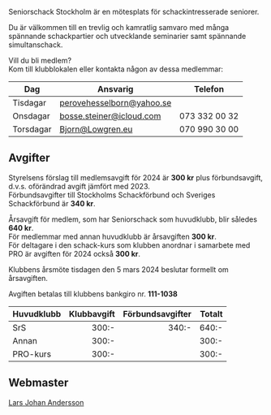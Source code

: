 Seniorschack Stockholm är en mötesplats för schackintresserade seniorer.

Du är välkommen till en trevlig och kamratlig samvaro 
med många spännande schackpartier och utvecklande seminarier samt spännande simultanschack.  

Vill du bli medlem?    
Kom till klubblokalen eller kontakta någon av dessa medlemmar:   

| Dag       | Ansvarig                                        | Telefon       |
|-----------|-------------------------------------------------|---------------|
| Tisdagar  | [perovehesselborn@yahoo.se](BB2?md5=AMGCxYZKUL) |               |
| Onsdagar  | [bosse.steiner@icloud.com](BB2?md5=9O2FFwgn9Z)  | 073 332 00 32 |
| Torsdagar | [Bjorn@Lowgren.eu](BB2?md5=Ab2GMcW0iJ)          | 070 990 30 00 |

## Avgifter 

Styrelsens förslag till medlemsavgift för 2024 är **300 kr** plus förbundsavgift,  
d.v.s. oförändrad avgift jämfört med 2023.  
Förbundsavgifter till Stockholms Schackförbund och Sveriges Schackförbund är **340 kr**.

Årsavgift för medlem, som har Seniorschack som huvudklubb, blir således **640 kr**.  
För medlemmar med annan huvudklubb är årsavgiften **300 kr**.  
För deltagare i den schack-kurs som klubben anordnar i samarbete med PRO
är avgiften för 2024 också **300 kr**.  

Klubbens årsmöte tisdagen den 5 mars 2024 beslutar formellt om årsavgiften.

Avgiften betalas till klubbens bankgiro nr. **111-1038**

| Huvudklubb | Klubbavgift | Förbundsavgifter | Totalt |
|------------|------------:|-----------------:|-------:|
| SrS        |       300:- |            340:- |  640:- |
| Annan      |       300:- |                  |  300:- |
| PRO-kurs   |       300:- |                  |  300:- |

## Webmaster

[Lars Johan Andersson](BB2?md5=9tA9nxUm5e)
 